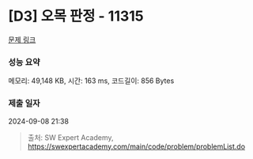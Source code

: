 # [D3] 오목 판정 - 11315 

[문제 링크](https://swexpertacademy.com/main/code/problem/problemDetail.do?contestProbId=AXaSUPYqPYMDFASQ) 

### 성능 요약

메모리: 49,148 KB, 시간: 163 ms, 코드길이: 856 Bytes

### 제출 일자

2024-09-08 21:38



> 출처: SW Expert Academy, https://swexpertacademy.com/main/code/problem/problemList.do